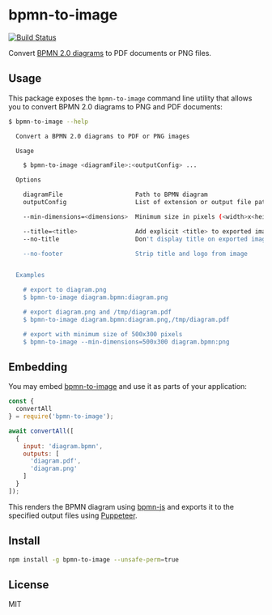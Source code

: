 # bpmn-to-image

[![Build Status](https://travis-ci.org/bpmn-io/bpmn-to-image.svg?branch=master)](https://travis-ci.org/bpmn-io/bpmn-to-image)

Convert [BPMN 2.0 diagrams](https://www.omg.org/spec/BPMN/2.0) to PDF documents or PNG files.


## Usage

This package exposes the `bpmn-to-image` command line utility that allows you to convert BPMN 2.0 diagrams to PNG and PDF documents:

```bash
$ bpmn-to-image --help

  Convert a BPMN 2.0 diagrams to PDF or PNG images

  Usage

    $ bpmn-to-image <diagramFile>:<outputConfig> ...

  Options

    diagramFile                    Path to BPMN diagram
    outputConfig                   List of extension or output file paths

    --min-dimensions=<dimensions>  Minimum size in pixels (<width>x<height>)

    --title=<title>                Add explicit <title> to exported image
    --no-title                     Don't display title on exported image

    --no-footer                    Strip title and logo from image


  Examples

    # export to diagram.png
    $ bpmn-to-image diagram.bpmn:diagram.png

    # export diagram.png and /tmp/diagram.pdf
    $ bpmn-to-image diagram.bpmn:diagram.png,/tmp/diagram.pdf

    # export with minimum size of 500x300 pixels
    $ bpmn-to-image --min-dimensions=500x300 diagram.bpmn:png
```


## Embedding

You may embed [bpmn-to-image](https://github.com/bpmn-io/bpmn-to-image) and use it as parts of your application:

```javascript
const {
  convertAll
} = require('bpmn-to-image');

await convertAll([
  {
    input: 'diagram.bpmn',
    outputs: [
      'diagram.pdf',
      'diagram.png'
    ]
  }
]);
```

This renders the BPMN diagram using [bpmn-js](https://github.com/bpmn-io/bpmn-js) and exports it to the specified output files using [Puppeteer](https://github.com/GoogleChrome/puppeteer).


## Install

```bash
npm install -g bpmn-to-image --unsafe-perm=true
```


## License

MIT
